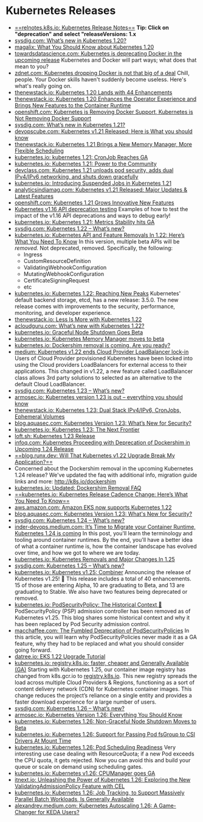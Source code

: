 # Kubernetes Releases

- [==relnotes.k8s.io: Kubernetes Release Notes==](https://relnotes.k8s.io) **Tip: Click on "deprecation" and select "releaseVersions: 1.x**
- [sysdig.com: What’s new in Kubernetes 1.20?](https://sysdig.com/blog/whats-new-kubernetes-1-20/)
- [magalix: What You Should Know about Kubernetes 1.20](https://www.magalix.com/blog/what-you-should-know-about-kubernetes-1.20)
- [towardsdatascience.com: Kubernetes is deprecating Docker in the upcoming release](https://towardsdatascience.com/kubernetes-is-deprecating-docker-in-the-upcoming-release-2a03d607934a) Kubernetes and Docker will part ways; what does that mean to you?
- [zdnet.com: Kubernetes dropping Docker is not that big of a deal](https://www.zdnet.com/article/kubernetes-dropping-docker-is-not-that-big-of-a-deal/) Chill, people. Your Docker skills haven't suddenly become useless. Here's what's really going on.
- [thenewstack.io: Kubernetes 1.20 Lands with 44 Enhancements](https://thenewstack.io/kubernetes-1-20-lands-with-44-enhancements/)
- [thenewstack.io: Kubernetes 1.20 Enhances the Operator Experience and Brings New Features to the Container Runtime](https://thenewstack.io/kubernetes-1-20-enhances-the-operator-experience-and-brings-new-features-to-the-container-runtime/)
- [openshift.com: Kubernetes is Removing Docker Support, Kubernetes is Not Removing Docker Support](https://www.openshift.com/blog/kubernetes-is-removing-docker-support-kubernetes-is-not-removing-docker-support)
- [sysdig.com: What’s new in Kubernetes 1.21?](https://sysdig.com/blog/whats-new-kubernetes-1-21/)
- [devopscube.com: Kubernetes v1.21 Released: Here is What you should know](https://devopscube.com/kubernetes-v1-21-released/)
- [thenewstack.io: Kubernetes 1.21 Brings a New Memory Manager, More Flexible Scheduling](https://thenewstack.io/kubernetes-1-21-brings-a-new-memory-manager-more-flexible-scheduling/)
- [kubernetes.io: kubernetes 1.21: CronJob Reaches GA](https://kubernetes.io/blog/2021/04/09/kubernetes-release-1.21-cronjob-ga/)
- [kubernetes.io: Kubernetes 1.21: Power to the Community](https://kubernetes.io/blog/2021/04/08/kubernetes-1-21-release-announcement/)
- [devclass.com: Kubernetes 1.21 unloads pod security, adds dual IPv4/IPv6 networking, and shuts down gracefully](https://devclass.com/2021/04/09/kubernetes-1-21-unloads-pod-security-adds-dual-ipv4-ipv6-networking-and-shuts-down-gracefully/)
- [kubernetes.io: Introducing Suspended Jobs in Kubernetes 1.21](https://kubernetes.io/blog/2021/04/12/introducing-suspended-jobs/)
- [analyticsindiamag.com: Kubernetes v1.21 Released: Major Updates & Latest Features](https://analyticsindiamag.com/kubernetes-v1-21-released-major-updates-latest-features/)
- [openshift.com: Kubernetes 1.21 Grows Innovative New Features](https://www.openshift.com/blog/kubernetes-1.21-grows-innovative-new-features)
- [Kubernetes v1.16 API deprecation testing](https://gist.github.com/jimangel/0014770713cdca8b363816930ef2520f) Examples of how to test the impact of the v1.16 API deprecations and ways to debug early!
- [kubernetes.io: Kubernetes 1.21: Metrics Stability hits GA](https://kubernetes.io/blog/2021/04/23/kubernetes-release-1.21-metrics-stability-ga/)
- [sysdig.com: Kubernetes 1.22 – What’s new?](https://sysdig.com/blog/kubernetes-1-22-whats-new/)
- [kubernetes.io: Kubernetes API and Feature Removals In 1.22: Here’s What You Need To Know](https://kubernetes.io/blog/2021/07/14/upcoming-changes-in-kubernetes-1-22/) In this version, multiple beta APIs will be *removed.* Not deprecated, removed. Specifically, the following:
    - Ingress
    - CustomResourceDefinition
    - ValidatingWebhookConfiguration
    - MutatingWebhookConfiguration
    - CertificateSigningRequest
    - etc
- [kubernetes.io: Kubernetes 1.22: Reaching New Peaks](https://kubernetes.io/blog/2021/08/04/kubernetes-1-22-release-announcement/) Kubernetes' default backend storage, etcd, has a new release: 3.5.0. The new release comes with improvements to the security, performance, monitoring, and developer experience.
- [thenewstack.io: Less Is More with Kubernetes 1.22](https://thenewstack.io/less-is-more-with-kubernetes-1-22/)
- [acloudguru.com: What’s new with Kubernetes 1.22?](https://acloudguru.com/blog/engineering/whats-new-with-kubernetes-1-22)
- [kubernetes.io: Graceful Node Shutdown Goes Beta](https://kubernetes.io/blog/2021/04/21/graceful-node-shutdown-beta/)
- [kubernetes.io: Kubernetes Memory Manager moves to beta](https://kubernetes.io/blog/2021/08/11/kubernetes-1-22-feature-memory-manager-moves-to-beta/)
- [kubernetes.io: Dockershim removal is coming. Are you ready?](https://kubernetes.io/blog/2021/11/12/are-you-ready-for-dockershim-removal)
- [medium: Kubernetes v1.22 ends Cloud Provider LoadBalancer lock-in](https://medium.com/thermokline/kubernetes-v1-22-ends-cloud-provider-loadbalancer-lock-in-80ed7907695e) Users of Cloud Provider provisioned Kubernetes have been locked into using the Cloud providers LoadBalancers for external access to their applications. This changed in v1.22, a new feature called LoadBalancer class allows 3rd party solutions to selected as an alternative to the default Cloud LoadBalancer.
- [sysdig.com: Kubernetes 1.23 – What’s new?](https://sysdig.com/blog/kubernetes-1-23-whats-new/)
- [armosec.io: Kubernetes version 1.23 is out – everything you should know](https://www.armosec.io/blog/kubernetes-version-1-23-is-out-everything-you-should-know)
- [thenewstack.io: Kubernetes 1.23: Dual Stack IPv4/IPv6, CronJobs, Ephemeral Volumes](https://thenewstack.io/kubernetes-1-23-dual-stack-ipv4-ipv6-cronjobs-ephemeral-volumes/)
- [blog.aquasec.com: Kubernetes Version 1.23: What’s New for Security?](https://blog.aquasec.com/kubernetes-version-1.23-security-features)
- [kubernetes.io: Kubernetes 1.23: The Next Frontier](https://kubernetes.io/blog/2021/12/07/kubernetes-1-23-release-announcement/)
- [loft.sh: Kubernetes 1.23 Release](https://loft.sh/blog/kubernetes-1.23-release/)
- [infoq.com: Kubernetes Proceeding with Deprecation of Dockershim in Upcoming 1.24 Release](https://www.infoq.com/news/2022/01/kubernetes-dockershim-removal/)
- [==blog.runx.dev: Will That Kubernetes v1.22 Upgrade Break My Application?==](https://blog.runx.dev/will-that-kubernetes-v1-22-upgrade-break-my-application-cc339dc2e2c7)
- Concerned about the Dockershim removal in the upcoming Kubernetes 1.24 release? We've updated the faq with additional info, migration guide links and more: http://k8s.io/dockershim
- [kubernetes.io: Updated: Dockershim Removal FAQ](https://kubernetes.io/blog/2022/02/17/dockershim-faq/)
- [==kubernetes.io: Kubernetes Release Cadence Change: Here’s What You Need To Know==](https://kubernetes.io/blog/2021/07/20/new-kubernetes-release-cadence/)
- [aws.amazon.com: Amazon EKS now supports Kubernetes 1.22](https://aws.amazon.com/blogs/containers/amazon-eks-now-supports-kubernetes-1-22/)
- [blog.aquasec.com: Kubernetes Version 1.23: What's New for Security?](https://blog.aquasec.com/kubernetes-version-1.23-security-features)
- [sysdig.com: Kubernetes 1.24 – What’s new?](https://sysdig.com/blog/kubernetes-1-24-whats-new/)
- [inder-devops.medium.com: It’s Time to Migrate your Container Runtime, Kubernetes 1.24 is coming](https://inder-devops.medium.com/its-time-to-migrate-your-container-runtime-kubernetes-1-24-is-coming-f0c0b6b9bb90) In this post, you'll learn the terminology and tooling around container runtimes. By the end, you'll have a better idea of what a container runtime is, how the container landscape has evolved over time, and how we got to where we are today.
- [kubernetes.io: Kubernetes Removals and Major Changes In 1.25](https://kubernetes.io/blog/2022/08/04/upcoming-changes-in-kubernetes-1-25/)
- [sysdig.com: Kubernetes 1.25 – What’s new?](https://sysdig.com/blog/kubernetes-1-25-whats-new/)
- [kubernetes.io: Kubernetes v1.25: Combiner](https://kubernetes.io/blog/2022/08/23/kubernetes-v1-25-release/) Announcing the release of Kubernetes v1.25! 🚀 This release includes a total of 40 enhancements. 15 of those are entering Alpha, 10 are graduating to Beta, and 13 are graduating to Stable. We also have two features being deprecated or removed.
- [kubernetes.io: PodSecurityPolicy: The Historical Context 🌟](https://kubernetes.io/blog/2022/08/23/podsecuritypolicy-the-historical-context/) PodSecurityPolicy (PSP) admission controller has been removed as of Kubernetes v1.25. This blog shares some historical context and why it has been replaced by Pod Security admission control.
- [macchaffee.com: The Fumbled Deprecation of PodSecurityPolicies](https://www.macchaffee.com/blog/2022/psp-deprecation/) In this article, you will learn why PodSecurityPolicies never made it as a GA feature, why they had to be replaced and what you should consider going forward.
- [datree.io: EKS 1.22 Upgrade Tutorial](https://datree.io/resources/eks-1-22-upgrade-tutorial)
- [kubernetes.io: registry.k8s.io: faster, cheaper and Generally Available (GA)](https://kubernetes.io/blog/2022/11/28/registry-k8s-io-faster-cheaper-ga/) Starting with Kubernetes 1.25, our container image registry has changed from k8s.gcr.io to [registry.k8s.io](https://registry.k8s.io/). This new registry spreads the load across multiple Cloud Providers & Regions, functioning as a sort of content delivery network (CDN) for Kubernetes container images. This change reduces the project’s reliance on a single entity and provides a faster download experience for a large number of users.
- [sysdig.com: Kubernetes 1.26 – What’s new?](https://sysdig.com/blog/kubernetes-1-26-whats-new/)
- [armosec.io: Kubernetes Version 1.26: Everything You Should Know](https://www.armosec.io/blog/kubernetes-1-26-everything-you-should-know/)
- [kubernetes.io: Kubernetes 1.26: Non-Graceful Node Shutdown Moves to Beta](https://kubernetes.io/blog/2022/12/16/kubernetes-1-26-non-graceful-node-shutdown-beta/)
- [kubernetes.io: Kubernetes 1.26: Support for Passing Pod fsGroup to CSI Drivers At Mount Time](https://kubernetes.io/blog/2022/12/23/kubernetes-12-06-fsgroup-on-mount/)
- [kubernetes.io: Kubernetes 1.26: Pod Scheduling Readiness](https://kubernetes.io/blog/2022/12/26/pod-scheduling-readiness-alpha/) Very interesting use case dealing with ResourceQuota; if a new Pod exceeds the CPU quota, it gets rejected. Now you can avoid this and build your queue or scale on demand using scheduling gates.
- [kubernetes.io: Kubernetes v1.26: CPUManager goes GA](https://kubernetes.io/blog/2022/12/27/cpumanager-ga/)
- [itnext.io: Unleashing the Power of Kubernetes 1.26: Exploring the New ValidatingAdmissionPolicy Feature with CEL](https://itnext.io/unleashing-the-power-of-kubernetes-1-26-56979ee667fd)
- [kubernetes.io: Kubernetes 1.26: Job Tracking, to Support Massively Parallel Batch Workloads, Is Generally Available](https://kubernetes.io/blog/2022/12/29/scalable-job-tracking-ga/)
- [alexandrev.medium.com: Kubernetes Autoscaling 1.26: A Game-Changer for KEDA Users?](https://alexandrev.medium.com/kubernetes-autoscaling-1-26-a-game-changer-for-keda-users-c718a81fb155)